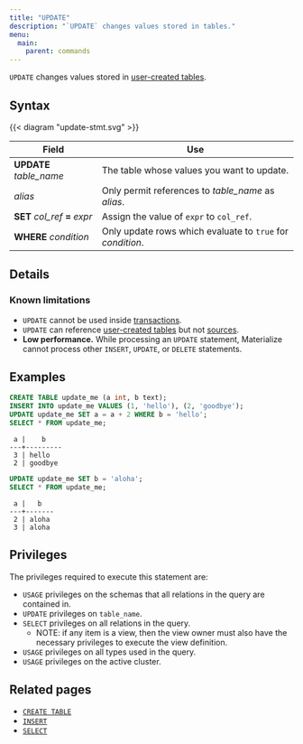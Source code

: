 ```yaml
---
title: "UPDATE"
description: "`UPDATE` changes values stored in tables."
menu:
  main:
    parent: commands
---
```


`UPDATE` changes values stored in [user-created tables](../create-table).

## Syntax

{{< diagram "update-stmt.svg" >}}

Field | Use
------|-----
**UPDATE** _table_name_ | The table whose values you want to update.
_alias_ | Only permit references to _table_name_ as _alias_.
**SET** _col_ref_ **=** _expr_ | Assign the value of `expr` to `col_ref`.
**WHERE** _condition_ | Only update rows which evaluate to `true` for _condition_.

## Details

### Known limitations

* `UPDATE` cannot be used inside [transactions](../begin).
* `UPDATE` can reference [user-created tables](../create-table) but not [sources](../create-source).
* **Low performance.** While processing an `UPDATE` statement, Materialize cannot
  process other `INSERT`, `UPDATE`, or `DELETE` statements.

## Examples

```sql
CREATE TABLE update_me (a int, b text);
INSERT INTO update_me VALUES (1, 'hello'), (2, 'goodbye');
UPDATE update_me SET a = a + 2 WHERE b = 'hello';
SELECT * FROM update_me;
```
```
 a |    b
---+---------
 3 | hello
 2 | goodbye
```
```sql
UPDATE update_me SET b = 'aloha';
SELECT * FROM update_me;
```
```
 a |   b
---+-------
 2 | aloha
 3 | aloha
```

## Privileges

The privileges required to execute this statement are:

- `USAGE` privileges on the schemas that all relations in the query are contained in.
- `UPDATE` privileges on `table_name`.
- `SELECT` privileges on all relations in the query.
  - NOTE: if any item is a view, then the view owner must also have the necessary privileges to
    execute the view definition.
- `USAGE` privileges on all types used in the query.
- `USAGE` privileges on the active cluster.

## Related pages

- [`CREATE TABLE`](../create-table)
- [`INSERT`](../insert)
- [`SELECT`](../select)
